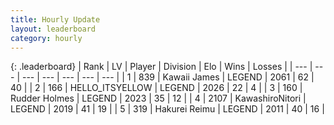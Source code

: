 ```yaml
---
title: Hourly Update
layout: leaderboard
category: hourly
---
```


{: .leaderboard}
| Rank | LV | Player | Division | Elo | Wins | Losses |
| --- | --- | --- | --- | --- | --- | --- |
| <span data-change="0">1</span> | 839 | <span title="ID: 521406">Kawaii James</span> | LEGEND | <span data-change="0">2061</span> | <span data-change="0">62</span> | <span data-change="0">40</span> |
| <span data-change="0">2</span> | 166 | <span title="ID: 528147">HELLO_ITSYELLOW</span> | LEGEND | <span data-change="0">2026</span> | <span data-change="0">22</span> | <span data-change="0">4</span> |
| <span data-change="2">3</span> | 160 | <span title="ID: 219412">Rudder Holmes</span> | LEGEND | <span data-change="9">2023</span> | <span data-change="1">35</span> | <span data-change="0">12</span> |
| <span data-change="0">4</span> | 2107 | <span title="ID: 164871">KawashiroNitori</span> | LEGEND | <span data-change="0">2019</span> | <span data-change="0">41</span> | <span data-change="0">19</span> |
| <span data-change="4">5</span> | 319 | <span title="ID: 106555">Hakurei Reimu</span> | LEGEND | <span data-change="6">2011</span> | <span data-change="1">40</span> | <span data-change="0">16</span> |